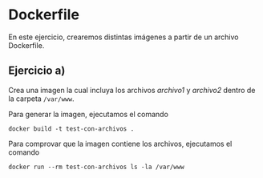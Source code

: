 # Dockerfile
En este ejercicio, crearemos distintas imágenes a partir de un archivo Dockerfile.

## Ejercicio a)
Crea una imagen la cual incluya los archivos _archivo1_ y _archivo2_ dentro de la carpeta `/var/www`.

Para generar la imagen, ejecutamos el comando

`docker build -t test-con-archivos .`

Para comprovar que la imagen contiene los archivos, ejecutamos el comando

```docker run --rm test-con-archivos ls -la /var/www```
